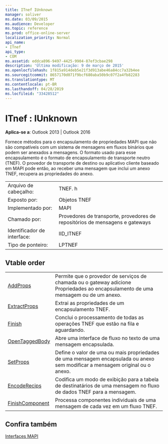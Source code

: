 ```yaml
---
title: ITnef IUnknown
manager: soliver
ms.date: 03/09/2015
ms.audience: Developer
ms.topic: reference
ms.prod: office-online-server
localization_priority: Normal
api_name:
- ITnef
api_type:
- COM
ms.assetid: eddca896-9497-4425-9904-87ef3cbae298
description: 'Última modificação: 9 de março de 2015'
ms.openlocfilehash: 1f815a914deb5e21f3d913abe46a84cc7a32b4ee
ms.sourcegitcommit: 8657170d071f9bcf680aba50b9c07f2a4fb82283
ms.translationtype: MT
ms.contentlocale: pt-BR
ms.lasthandoff: 04/28/2019
ms.locfileid: "33428512"
---
```

# <a name="itnef--iunknown"></a>ITnef : IUnknown

  
  
**Aplica-se a**: Outlook 2013 | Outlook 2016 
  
Fornece métodos para o encapsulamento de propriedades MAPI que não são compatíveis com um sistema de mensagens em fluxos binários que podem ser anexados a mensagens. O formato usado para esse encapsulamento é o formato de encapsulamento de transporte neutro (TNEF). O provedor de transporte de destino ou aplicativo cliente baseado em MAPI pode então, ao receber uma mensagem que inclui um anexo TNEF, recupera as propriedades do anexo.
  
|||
|:-----|:-----|
|Arquivo de cabeçalho:  <br/> |TNEF. h  <br/> |
|Exposto por:  <br/> |Objetos TNEF  <br/> |
|Implementado por:  <br/> |MAPI  <br/> |
|Chamado por:  <br/> |Provedores de transporte, provedores de repositórios de mensagens e gateways  <br/> |
|Identificador de interface:  <br/> |IID_ITNEF  <br/> |
|Tipo de ponteiro:  <br/> |LPTNEF  <br/> |
   
## <a name="vtable-order"></a>Vtable order

|||
|:-----|:-----|
|[AddProps](itnef-addprops.md) <br/> |Permite que o provedor de serviços de chamada ou o gateway adicione Propriedades ao encapsulamento de uma mensagem ou de um anexo.  <br/> |
|[ExtractProps](itnef-extractprops.md) <br/> |Extrai as propriedades de um encapsulamento TNEF.  <br/> |
|[Finish](itnef-finish.md) <br/> |Conclui o processamento de todas as operações TNEF que estão na fila e aguardando.  <br/> |
|[OpenTaggedBody](itnef-opentaggedbody.md) <br/> |Abre uma interface de fluxo no texto de uma mensagem encapsulada.  <br/> |
|[SetProps](itnef-setprops.md) <br/> |Define o valor de uma ou mais propriedades de uma mensagem encapsulada ou anexo sem modificar a mensagem original ou o anexo.  <br/> |
|[EncodeRecips](itnef-encoderecips.md) <br/> |Codifica um modo de exibição para a tabela de destinatários de uma mensagem no fluxo de dados TNEF para a mensagem.  <br/> |
|[FinishComponent](itnef-finishcomponent.md) <br/> |Processa componentes individuais de uma mensagem de cada vez em um fluxo TNEF.  <br/> |
   
## <a name="see-also"></a>Confira também



[Interfaces MAPI](mapi-interfaces.md)

